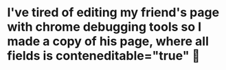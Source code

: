 # I've tired of editing my friend's page with chrome debugging tools so I made a copy of his page, where all fields is conteneditable="true" 🤥
